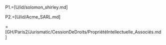 P1.=[U/id/solomon_shirley.md]

P2.=[U/id/Acme_SARL.md]

=[GH/Paris2/Jurismatic/CessionDeDroits/PropriétéIntellectuelle_Associés.md]
